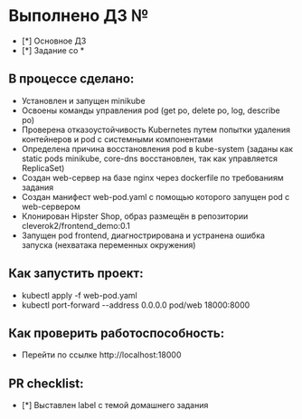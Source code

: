 # Выполнено ДЗ №

 - [*] Основное ДЗ
 - [*] Задание со *


## В процессе сделано:
 - Установлен и запущен  minikube
 - Оcвоены команды управления pod (get po, delete po, log, describe po)
 - Проверена отказоустойчивость Kubernetes путем попытки удаления контейнеров и pod с системными компонентами
 - Определена причина восстановления pod в kube-system (заданы как static pods minikube, core-dns восстановлен, так как управляется ReplicaSet)
 - Создан web-сервер на базе nginx через dockerfile по требованиям задания
 - Cоздан манифест web-pod.yaml с помощью которого запущен pod с web-сервером
 - Клонирован Hipster Shop, образ размещён в репозитории cleverok2/frontend_demo:0.1 
 - Запущен pod frontend, диагнострирована и устранена ошибка запуска (нехватака переменных окружения)
## Как запустить проект:
 -  kubectl apply -f web-pod.yaml
 -  kubectl port-forward --address 0.0.0.0 pod/web 18000:8000

## Как проверить работоспособность:
 - Перейти по ссылке http://localhost:18000

## PR checklist:
 - [*] Выставлен label с темой домашнего задания

